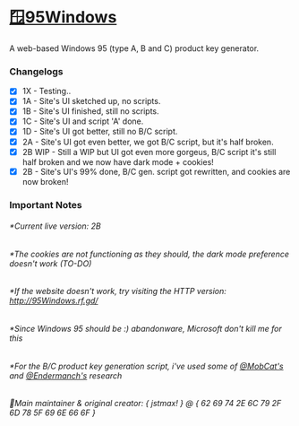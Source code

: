 # [🪟95Windows](https://95Windows.rf.gd/)
A web-based Windows 95 (type A, B and C) product key generator.
### Changelogs
- [x] 1X - Testing..
- [x] 1A - Site's UI sketched up, no scripts.
- [x] 1B - Site's UI finished, still no scripts.
- [x] 1C - Site's UI and script 'A' done.
- [x] 1D - Site's UI got better, still no B/C script.
- [x] 2A - Site's UI got even better, we got B/C script, but it's half broken.
- [x] 2B WIP - Still a WIP but UI got even more gorgeus, B/C script it's still half broken and we now have dark mode + cookies!
- [x] 2B - Site's UI's 99% done, B/C gen. script got rewritten, and cookies are now broken!
### Important Notes
###### *Current live version: 2B
###### *The cookies are not functioning as they should, the dark mode preference doesn't work (TO-DO)
###### *If the website doesn't work, try visiting the HTTP version: http://95Windows.rf.gd/
###### *Since Windows 95 *should be :)* abandonware, Microsoft don't kill me for this
###### *For the B/C product key generation script, i've used some of [@MobCat's](https://github.com/MobCat) and [@Endermanch's](https://github.com/Endermanch) research
<!-- Hey! if you forked this repo, think about not removing the credits :3 (your choice tho) -->
###### 💚Main maintainer & original creator: { jstmax! } @ { 62 69 74 2E 6C 79 2F 6D 78 5F 69 6E 66 6F }
